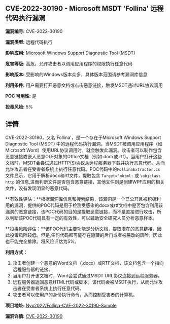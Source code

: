 ## CVE-2022-30190 - Microsoft MSDT 'Follina' 远程代码执行漏洞

**漏洞编号:** CVE-2022-30190

**漏洞类型:** 远程代码执行

**影响应用:** Microsoft Windows Support Diagnostic Tool (MSDT)

**危害等级:** 高危，允许攻击者以调用应用程序的权限执行任意代码

**影响版本:** 受影响的Windows版本众多，具体版本范围请参考漏洞库信息

**利用条件:** 用户需要打开恶意文档或点击恶意链接，触发MSDT通过URL协议调用

**POC 可用性:** 是

**投毒风险:** 5%

## 详情

CVE-2022-30190，又名'Follina'，是一个存在于Microsoft Windows Support Diagnostic Tool (MSDT) 中的远程代码执行漏洞。当MSDT被调用应用程序（如Microsoft Word）使用URL协议调用时，就会触发此漏洞。攻击者可以制作包含恶意链接或嵌入恶意OLE对象的Office文档（例如.docx或.rtf）。当用户打开这些文档时，MSDT会尝试通过HTTP(S)协议从远程服务器下载并执行恶意代码，从而允许攻击者在受害者系统上执行任意代码。POC代码中的`FollinaExtractor.cs` 文件显示，它用于解析docx和rtf文件，提取包含 `Target="mhtml:` 或 `\objclass http` 的信息,进而判断文件是否包含恶意链接，其他文件则是创建WPF应用的相关文件，没有发现明显的恶意代码。

**有效性评估：**根据漏洞库信息和搜索结果，该漏洞是一个已公开且被积极利用的漏洞，提供的POC代码是用于检测受感染的docx或rtf文档中是否包含利用该漏洞的恶意链接，该POC代码的目的是提取恶意链接，而不是直接进行攻击，所以判断该POC代码具有一定的有效性，可以辅助安全研究人员分析恶意样本。

**投毒风险评估：**该POC代码主要功能是分析文档，提取潜在的恶意链接，因此投毒风险较低。但是,任何代码都可能存在隐藏的后门或者被篡改的风险，因此也不能完全排除。将风险评估为5%。

**利用方式：**
1.  攻击者创建一个恶意的Word文档（.docx）或RTF文档，该文档包含一个指向远程服务器的链接。
2.  当用户打开该文档时，Word会尝试通过MSDT URL协议连接到远程服务器。
3.  远程服务器返回恶意HTML代码或脚本，该代码会被MSDT执行，从而允许攻击者在受害者系统上执行任意代码。
4.  攻击者可以使用户的身份执行命令，从而控制受害者的计算机。

**项目地址:** [Nyx2022/Follina-CVE-2022-30190-Sample](https://github.com/Nyx2022/Follina-CVE-2022-30190-Sample)

**漏洞详情:** [CVE-2022-30190](https://nvd.nist.gov/vuln/detail/CVE-2022-30190)